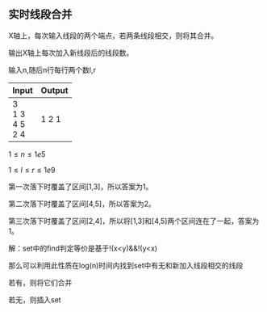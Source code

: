 ## 实时线段合并

X轴上，每次输入线段的两个端点，若两条线段相交，则将其合并。

输出X轴上每次加入新线段后的线段数。

输入n,随后n行每行两个数l,r

| Input                        | Output |
| :--------------------------- | ------ |
| 3<br />1 3<br />4 5<br />2 4 | 1 2 1  |

$1\leq n\leq 1e5$

$1\leq l \leq r \leq 1e9$

第一次落下时覆盖了区间[1,3]，所以答案为1。

第二次落下时覆盖了区间[4,5]，所以答案为2。

第三次落下时覆盖了区间[2,4]，所以将[1,3]和[4,5]两个区间连在了一起，答案为1。





解：set中的find判定等价是基于!(x<y)&&!(y<x)

那么可以利用此性质在log(n)时间内找到set中有无和新加入线段相交的线段

若有，则将它们合并

若无，则插入set